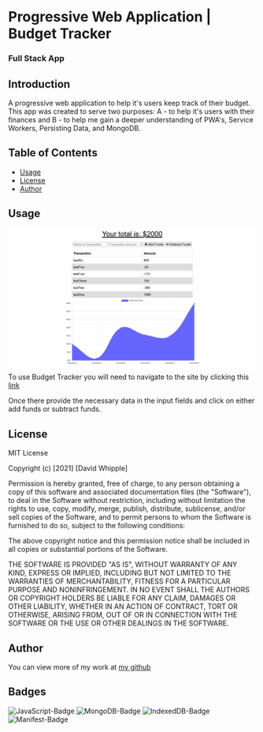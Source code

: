# Progressive Web Application | Budget Tracker
### Full Stack App

## Introduction

A progressive web application to help it's users keep track of their budget. This app was created to serve two purposes: A - to help it's users with their finances and B - to help me gain a deeper understanding of PWA's, Service Workers, Persisting Data, and MongoDB.

## Table of Contents

- [Usage](#usage)
- [License](#license)
- [Author](#author)

## Usage

![app snapshot](/screenshot/budget-tracker-screenshot.png)
To use Budget Tracker you will need to navigate to the site by clicking this [link](https://intense-ravine-29652.herokuapp.com/)

Once there provide the necessary data in the input fields and click on either add funds or subtract funds.

## License

MIT License

Copyright (c) [2021] [David Whipple]

Permission is hereby granted, free of charge, to any person obtaining a copy
of this software and associated documentation files (the "Software"), to deal
in the Software without restriction, including without limitation the rights
to use, copy, modify, merge, publish, distribute, sublicense, and/or sell
copies of the Software, and to permit persons to whom the Software is
furnished to do so, subject to the following conditions:

The above copyright notice and this permission notice shall be included in all
copies or substantial portions of the Software.

THE SOFTWARE IS PROVIDED "AS IS", WITHOUT WARRANTY OF ANY KIND, EXPRESS OR
IMPLIED, INCLUDING BUT NOT LIMITED TO THE WARRANTIES OF MERCHANTABILITY,
FITNESS FOR A PARTICULAR PURPOSE AND NONINFRINGEMENT. IN NO EVENT SHALL THE
AUTHORS OR COPYRIGHT HOLDERS BE LIABLE FOR ANY CLAIM, DAMAGES OR OTHER
LIABILITY, WHETHER IN AN ACTION OF CONTRACT, TORT OR OTHERWISE, ARISING FROM,
OUT OF OR IN CONNECTION WITH THE SOFTWARE OR THE USE OR OTHER DEALINGS IN THE
SOFTWARE.

## Author

You can view more of my work at [my github](https://github.com/D-Whipp)

## Badges

![JavaScript-Badge](https://img.shields.io/badge/Language-JavaScript-blue)
![MongoDB-Badge](https://img.shields.io/badge/Database-MongoDB-green)
![IndexedDB-Badge](https://img.shields.io/badge/NoSQL-IndexedDB-critical)
![Manifest-Badge](https://img.shields.io/badge/Manifest-JSON-blueviolet)
